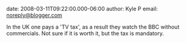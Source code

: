 date: 2008-03-11T09:22:00.000-06:00
author: Kyle P
email: noreply@blogger.com

In the UK one pays a 'TV tax', as a result they watch the BBC without
commercials. Not sure if it is worth it, but the tax is mandatory.
